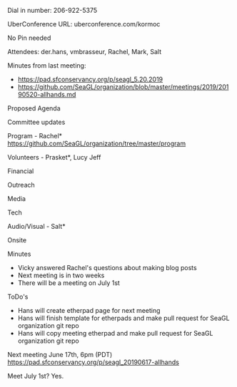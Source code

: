 Dial in number: 206-922-5375

UberConference URL: uberconference.com/kormoc

No Pin needed

Attendees: der.hans, vmbrasseur, Rachel, Mark, Salt

Minutes from last meeting:
 * https://pad.sfconservancy.org/p/seagl_5.20.2019
 * https://github.com/SeaGL/organization/blob/master/meetings/2019/20190520-allhands.md

Proposed Agenda

Committee updates

Program - Rachel* https://github.com/SeaGL/organization/tree/master/program

Volunteers - Prasket*, Lucy Jeff

Financial

Outreach 

Media
 
Tech

Audio/Visual - Salt*

Onsite

Minutes

* Vicky answered Rachel's questions about making blog posts
* Next meeting is in two weeks
* There will be a meeting on July 1st

ToDo's

* Hans will create etherpad page for next meeting
* Hans will finish template for etherpads and make pull request for SeaGL organization git repo
* Hans will copy meeting etherpad and make pull request for SeaGL organization git repo

Next meeting June 17th, 6pm (PDT)
https://pad.sfconservancy.org/p/seagl_20190617-allhands

Meet July 1st? Yes.
